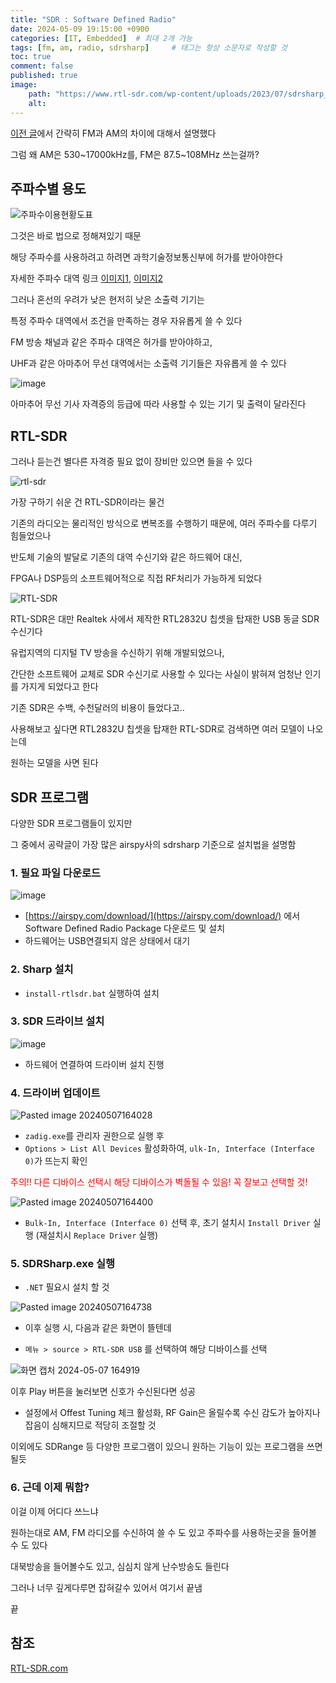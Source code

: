 ```yaml
---
title: "SDR : Software Defined Radio"
date: 2024-05-09 19:15:00 +0900
categories: [IT, Embedded]  # 최대 2개 가능
tags: [fm, am, radio, sdrsharp]     # 태그는 항상 소문자로 작성할 것
toc: true
comment: false
published: true
image:
    path: "https://www.rtl-sdr.com/wp-content/uploads/2023/07/sdrsharp_1915-1024x559.png" 
    alt: 
---
```


[이전 글](https://jinhg0214.github.io/posts/fmam/)에서 간략히 FM과 AM의 차이에 대해서 설명했다

그럼 왜 AM은 530~17000kHz를, FM은 87.5~108MHz 쓰는걸까?

## 주파수별 용도

![주파수이용현황도표](https://i.namu.wiki/i/63hKZWQteHd4Z4vh0jrnfDBuUF39RFVt2WX8MPv8NZMgGmSOlJPubDxlR0HViuasiH6nr6Y2a7XcGOaQXoInEEwjHWkhRGY0RGF60d27ZY0XxigLNySgJI7QmNmgNkS1A7G_CM2VNRke323IY-H7dw.webp)

그것은 바로 법으로 정해져있기 때문

해당 주파수를 사용하려고 하려면 과학기술정보통신부에 허가를 받아야한다

자세한 주파수 대역 링크 [이미지1](https://image.dcinside.com/viewimagePop.php?no=24b0d769e1d32ca73fed82fa11d028313b437bcefb649778a12108a42aa1ac2a569c3c6766b71d5a54d4756b78e1e7c3a2ac0d84fe4d9a452ddb3b5fe286f27acc20b7b0be61b763e2b1ebcc6123124dee5b38), [이미지2](https://image.dcinside.com/viewimagePop.php?id=2fbcc323e7d334aa51b1d3a24e&no=24b0d769e1d32ca73fed82fa11d028313b437bcefb649778a12108a42aa1ac2a569c3c6766b71d5a54d4756b78e1e7c3a2ac0d84fe4d9a452ddb3b5fe286f27acc20b7b0be61b763e2b1ebcc6123124dee5b38)

그러나 혼선의 우려가 낮은 현저히 낮은 소출력 기기는   

특정 주파수 대역에서 조건을 만족하는 경우 자유롭게 쓸 수 있다

FM 방송 채널과 같은 주파수 대역은 허가를 받아야하고, 

UHF과 같은 아마추어 무선 대역에서는 소출력 기기들은 자유롭게 쓸 수 있다 

![image](https://github.com/jinhg0214/jinhg0214.github.io/assets/70011316/b31aed03-2bd8-4740-a442-d4ce88227147)

아마추어 무선 기사 자격증의 등급에 따라 사용할 수 있는 기기 및 출력이 달라진다

## RTL-SDR

그러나 듣는건 별다른 자격증 필요 없이 장비만 있으면 들을 수 있다

![rtl-sdr](https://m.media-amazon.com/images/I/61vpNX7rLNL.jpg)

가장 구하기 쉬운 건 RTL-SDR이라는 물건 

기존의 라디오는 물리적인 방식으로 변복조를 수행하기 때문에, 여러 주파수를 다루기 힘들었으나

반도체 기술의 발달로 기존의 대역 수신기와 같은 하드웨어 대신, 

FPGA나 DSP등의 소프트웨어적으로 직접 RF처리가 가능하게 되었다

![RTL-SDR](https://i.namu.wiki/i/FG-20qStOe8x4Fh-WwQ23bOYrdrINRKbAaf-6Dw0UBHYCU7AKmgu8chlBrM22GP4eYg0h5FSJj47P9Jkwrs4FEjyOlSKLonsEnxQRn4TZHTNk9bI1W9_1R1oyxkSJ38IWMWfdiA_4szSgaFnnK320g.webp)

RTL-SDR은 대만 Realtek 사에서 제작한 RTL2832U 칩셋을 탑재한 USB 동글 SDR 수신기다

유럽지역의 디지털 TV 방송을 수신하기 위해 개발되었으나, 

간단한 소프트웨어 교체로 SDR 수신기로 사용할 수 있다는 사실이 밝혀져 엄청난 인기를 가지게 되었다고 한다

기존 SDR은 수백, 수천달러의 비용이 들었다고.. 

사용해보고 싶다면 RTL2832U 칩셋을 탑재한 RTL-SDR로 검색하면 여러 모델이 나오는데 

원하는 모델을 사면 된다

## SDR 프로그램

다양한 SDR 프로그램들이 있지만 

그 중에서 공략글이 가장 많은 airspy사의 sdrsharp 기준으로 설치법을 설명함

### 1. 필요 파일 다운로드

![image](https://github.com/jinhg0214/jinhg0214.github.io/assets/70011316/07413cfd-31ec-4258-b2e2-bd1052feb0cb)

- [https://airspy.com/download/](https://airspy.com/download/) 에서 Software Defined Radio Package 다운로드 및 설치
- 하드웨어는 USB연결되지 않은 상태에서 대기

### 2. Sharp 설치
- `install-rtlsdr.bat` 실행하여 설치

### 3. SDR 드라이브 설치
![image](https://github.com/jinhg0214/jinhg0214.github.io/assets/70011316/be967f76-44b5-4f0d-bcbc-9695e583e26c)

- 하드웨어 연결하여 드라이버 설치 진행

### 4. 드라이버 업데이트

![Pasted image 20240507164028](https://github.com/jinhg0214/jinhg0214.github.io/assets/70011316/aa61ba6a-d815-460a-b396-d312e2cbdb2a)

- `zadig.exe`를 관리자 권한으로 실행 후 
- `Options > List All Devices` 활성화하여, `ulk-In, Interface (Interface 0)`가 뜨는지 확인

<font color="red"> 주의!! 다른 디바이스 선택시 해당 디바이스가 벽돌될 수 있음! 꼭 잘보고 선택할 것!</font>

![Pasted image 20240507164400](https://github.com/jinhg0214/jinhg0214.github.io/assets/70011316/c87f2757-c458-4038-8535-b7ed4c8bd4b3)

- `Bulk-In, Interface (Interface 0)` 선택 후, 초기 설치시 `Install Driver` 실행 (재설치시 `Replace Driver` 실행)

### 5. SDRSharp.exe 실행

- `.NET` 필요시 설치 할 것

![Pasted image 20240507164738](https://github.com/jinhg0214/jinhg0214.github.io/assets/70011316/a6c72086-5ef5-4855-a5b9-e5435008d8fb)

- 이후 실행 시, 다음과 같은 화면이 뜰텐데

- `메뉴 > source > RTL-SDR USB` 를 선택하여 해당 디바이스를 선택

![화면 캡처 2024-05-07 164919](https://github.com/jinhg0214/jinhg0214.github.io/assets/70011316/c7dcf492-c188-4c6e-b785-7a0f4c05b53c)

이후 Play 버튼을 눌러보면 신호가 수신된다면 성공

- 설정에서 Offest Tuning 체크 활성화, RF Gain은 올릴수록 수신 감도가 높아지나 잡음이 심해지므로 적당히 조절할 것

이외에도 SDRange 등 다양한 프로그램이 있으니 원하는 기능이 있는 프로그램을 쓰면 될듯


### 6. 근데 이제 뭐함?

이걸 이제 어디다 쓰느냐

원하는대로 AM, FM 라디오를 수신하여 쓸 수 도 있고 주파수를 사용하는곳을 들어볼 수 도 있다

대북방송을 들어볼수도 있고, 심심치 않게 난수방송도 들린다

그러나 너무 깊게다루면 잡혀갈수 있어서 여기서 끝냄 

끝

## 참조

[RTL-SDR.com](https://www.rtl-sdr.com/about-rtl-sdr/)